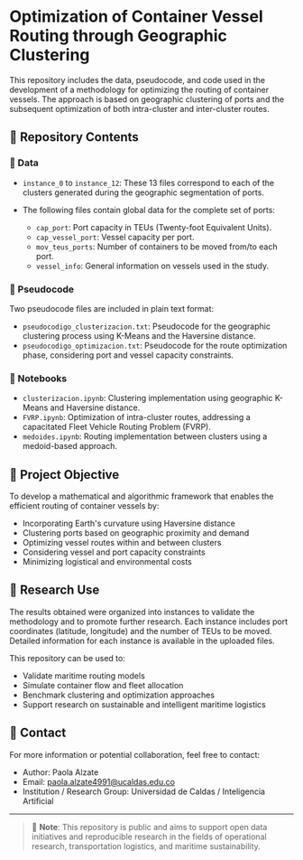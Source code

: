 # Optimization of Container Vessel Routing through Geographic Clustering

This repository includes the data, pseudocode, and code used in the development of a methodology for optimizing the routing of container vessels. The approach is based on geographic clustering of ports and the subsequent optimization of both intra-cluster and inter-cluster routes.

## 📂 Repository Contents

### 📁 Data

- `instance_0` to `instance_12`: These 13 files correspond to each of the clusters generated during the geographic segmentation of ports.

- The following files contain global data for the complete set of ports:
  - `cap_port`: Port capacity in TEUs (Twenty-foot Equivalent Units).
  - `cap_vessel_port`: Vessel capacity per port.
  - `mov_teus_ports`: Number of containers to be moved from/to each port.
  - `vessel_info`: General information on vessels used in the study.

### 📄 Pseudocode

Two pseudocode files are included in plain text format:

- `pseudocodigo_clusterizacion.txt`: Pseudocode for the geographic clustering process using K-Means and the Haversine distance.
- `pseudocodigo_optimizacion.txt`: Pseudocode for the route optimization phase, considering port and vessel capacity constraints.

### 📓 Notebooks

- `clusterizacion.ipynb`: Clustering implementation using geographic K-Means and Haversine distance.
- `FVRP.ipynb`: Optimization of intra-cluster routes, addressing a capacitated Fleet Vehicle Routing Problem (FVRP).
- `medoides.ipynb`: Routing implementation between clusters using a medoid-based approach.

## 🎯 Project Objective

To develop a mathematical and algorithmic framework that enables the efficient routing of container vessels by:

- Incorporating Earth's curvature using Haversine distance
- Clustering ports based on geographic proximity and demand
- Optimizing vessel routes within and between clusters
- Considering vessel and port capacity constraints
- Minimizing logistical and environmental costs

## 🧪 Research Use

The results obtained were organized into instances to validate the methodology and to promote further research. Each instance includes port coordinates (latitude, longitude) and the number of TEUs to be moved. Detailed information for each instance is available in the uploaded files.

This repository can be used to:

- Validate maritime routing models
- Simulate container flow and fleet allocation
- Benchmark clustering and optimization approaches
- Support research on sustainable and intelligent maritime logistics

## 🤝 Contact

For more information or potential collaboration, feel free to contact:

- Author: Paola Alzate
- Email: paola.alzate4991@ucaldas.edu.co
- Institution / Research Group: Universidad de Caldas / Inteligencia Artificial

---

> 📌 **Note**: This repository is public and aims to support open data initiatives and reproducible research in the fields of operational research, transportation logistics, and maritime sustainability.
